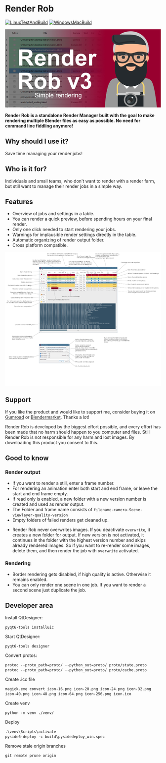 # Render Rob

[![LinuxTestAndBuild](https://github.com/dreisicht/renderrob/actions/workflows/linux_test_and_build.yaml/badge.svg)](https://github.com/dreisicht/renderrob/actions/workflows/linux_test_and_build.yaml)
[![WindowsMacBuild](https://github.com/dreisicht/renderrob/actions/workflows/windows_mac_build.yaml/badge.svg)](https://github.com/dreisicht/renderrob/actions/workflows/windows_mac_build.yaml)

![ ](img/renderrob_deck.jpg)

**Render Rob is a standalone Render Manager built with the goal to make rendering multiple Blender files as easy as possible. No need for command line fiddling anymore!**

## Why should I use it?

Save time managing your render jobs!

## Who is it for?

Individuals and small teams, who don't want to render with a render farm, but still want to manage their render jobs in a simple way.

## Features

- Overview of jobs and settings in a table.
- You can render a quick preview, before spending hours on your final render.
- Only one click needed to start rendering your jobs.
- Warnings for implausible render settings directly in the table.
- Automatic organizing of render output folder.
- Cross platform compatible.

![screenshot](img/documentation/docu.svg)

<!-- <video width="100%" controls>
  <source src="https://dreisicht.net/video/renderrob_v3.mp4" type="video/mp4">
Your browser does not support the video tag.
</video> -->

## Support

If you like the product and would like to support me, consider buying it on [Gumroad](https://gum.co/JXBgO) or [Blendermarket](https://blendermarket.com/products/render-rob). Thanks a lot!

Render Rob is developed by the biggest effort possible, and every effort has been made that no harm should happen to you computer and files. Still Render Rob is not responsible for any harm and lost images. By downloading this product you consent to this.

## Good to know

### Render output

- If you want to render a still, enter a frame number.
- For rendering an animation enter both start and end frame, or leave the start and end frame empty.
- If read only is enabled, a new folder with a new version number is created and used as render output.
- The Folder and frame name consists of `filename-camera-Scene-viewlayer-quality-version`
- Empty folders of failed renders get cleaned up.
<!-- TODO: Verify this. -->
- Render Rob never overwrites images. If you deactivate `overwrite`, it creates a new folder for output. If new version is not activated, it continues in the folder with the highest version number and skips already rendered images. So if you want to re-render some images, delete them, and then render the job with `overwrite` activated.

### Rendering

- Border rendering gets disabled, if high quality is active. Otherwise it remains enabled.
- You can only render one scene in one job. If you want to render a second scene just duplicate the job.

## Developer area

Install QtDesigner:

```
pyqt6-tools installuic
```

Start QtDesigner:

```
pyqt6-tools designer
```

Convert protos:

```
protoc --proto_path=proto/ --python_out=proto/ proto/state.proto
protoc --proto_path=proto/ --python_out=proto/ proto/cache.proto
```

Create .ico file

```
magick.exe convert icon-16.png icon-20.png icon-24.png icon-32.png icon-40.png icon-48.png icon-64.png icon-256.png icon.ico
```

Create venv

```
python -m venv ./venv/
```

Deploy

```
.\venv\Scripts\activate
pyside6-deploy -c build\pysidedeploy_win.spec
```

Remove stale origin branches

```
git remote prune origin
```
